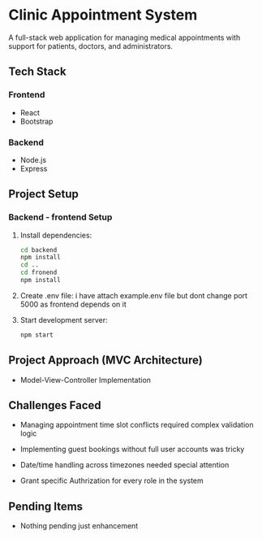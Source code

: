 # Clinic Appointment System

A full-stack web application for managing medical appointments with support for patients, doctors, and administrators.

## Tech Stack

### Frontend
- React
- Bootstrap

### Backend
- Node.js 
- Express 

## Project Setup

### Backend - frontend Setup
1. Install dependencies:
   ```bash
   cd backend
   npm install
   cd ..
   cd fronend
   npm install

2. Create .env file: i have attach example.env file but dont change port 5000 as frontend depends on it

3. Start development server:
   ```bash
   npm start

## Project Approach (MVC Architecture)
  - Model-View-Controller Implementation
 
## Challenges Faced
- Managing appointment time slot conflicts required complex validation logic

- Implementing guest bookings without full user accounts was tricky

- Date/time handling across timezones needed special attention

- Grant specific Authrization for every role in the system

## Pending Items
- Nothing pending just enhancement 

